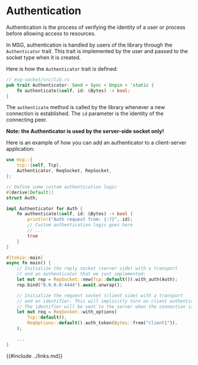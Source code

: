 # Authentication

Authentication is the process of verifying the identity of a user or process
before allowing access to resources.

In MSG, authentication is handled by users of the library through the
`Authenticator` trait. This trait is implemented by the user and passed to the
socket type when it is created.

Here is how the `Authenticator` trait is defined:

```rust
// msg-socket/src/lib.rs
pub trait Authenticator: Send + Sync + Unpin + 'static {
    fn authenticate(&self, id: &Bytes) -> bool;
}
```

The `authenticate` method is called by the library whenever a new connection
is established. The `id` parameter is the identity of the connecting peer.

**Note: the Authenticator is used by the server-side socket only!**

Here is an example of how you can add an authenticator to a
client-server application:

```rust
use msg::{
    tcp::{self, Tcp},
    Authenticator, ReqSocket, RepSocket,
};

// Define some custom authentication logic
#[derive(Default)]
struct Auth;

impl Authenticator for Auth {
    fn authenticate(&self, id: &Bytes) -> bool {
        println!("Auth request from: {:?}", id);
        // Custom authentication logic goes here
        // ...
        true
    }
}

#[tokio::main]
async fn main() {
    // Initialize the reply socket (server side) with a transport
    // and an authenticator that we just implemented:
    let mut rep = RepSocket::new(Tcp::default()).with_auth(Auth);
    rep.bind("0.0.0.0:4444").await.unwrap();

    // Initialize the request socket (client side) with a transport
    // and an identifier. This will implicitly turn on client authentication.
    // The identifier will be sent to the server when the connection is established.
    let mut req = ReqSocket::with_options(
        Tcp::default(),
        ReqOptions::default().auth_token(Bytes::from("client1")),
    );

    ...
}
```

{{#include ../links.md}}

